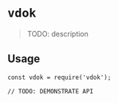 # `vdok`

> TODO: description

## Usage

```
const vdok = require('vdok');

// TODO: DEMONSTRATE API
```
